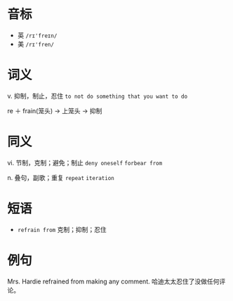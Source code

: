 # 音标

- 英 `/rɪ'freɪn/`
- 美 `/rɪ'fren/`

# 词义

v. 抑制，制止，忍住
`to not do something that you want to do`



re ＋ frain(笼头) → 上笼头 → 抑制

# 同义

vi. 节制，克制；避免；制止
`deny oneself` `forbear from`

n. 叠句，副歌；重复
`repeat` `iteration`

# 短语

- `refrain from` 克制；抑制；忍住

# 例句

Mrs. Hardie refrained from making any comment.
哈迪太太忍住了没做任何评论。


